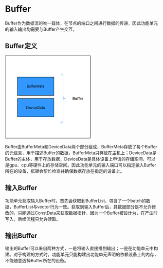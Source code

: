 # Buffer

Buffer作为数据流的唯一载体，在节点的端口之间进行数据的传递，因此功能单元的输入输出均需要与Buffer产生交互。

## Buffer定义

![buffer alt rect_w_1280](../../assets/images/figure/conception-feature/conception/buffer_construct.png)

Buffer由BufferMeta和DeviceData两个部分组成，BufferMeta存放了每个Buffer的元信息，用于描述Buffer的数据，BufferMeta只存放在主机上；DeviceData是Buffer的主体，用于存放数据，DeviceData是具体设备上申请的存储空间，可以是gpu、cpu等硬件上的存储空间。因此功能单元的输入端口可以指定输入Buffer所在的设备，框架会帮忙检查并确保数据存放在指定的设备上。

## 输入Buffer

功能单元获取输入Buffer时，首先会获取到BufferList，包含了一个batch的数据，BufferList与vector行为一致。获取到输入Buffer后，其数据部分是不允许修改的，只能通过ConstData来获取数据指针，因为一个Buffer被设计为，在产生时写入，后续流程只允许读取。

## 输出Buffer

输出的Buffer可以来自两种方式，一是将输入直接推到输出；一是在功能单元中构建。对于构建的方式时，功能单元只能构建出功能单元声明的依赖设备上的内存，不能随意选择Buffer所在的设备。
